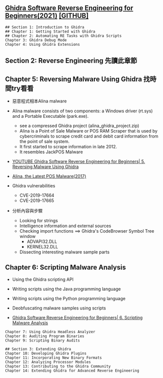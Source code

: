 ## [Ghidra Software Reverse Engineering for Beginners(2021)](https://www.packtpub.com/product/ghidra-software-reverse-engineering-for-beginners/9781800207974) [[GITHUB]](https://github.com/PacktPublishing/Ghidra-Software-Reverse-Engineering-for-Beginners)
```
## Section 1: Introduction to Ghidra
## Chapter 1: Getting Started with Ghidra
## Chapter 2: Automating RE Tasks with Ghidra Scripts
Chapter 3: Ghidra Debug Mode
Chapter 4: Using Ghidra Extensions

```
## Section 2: Reverse Engineering  先讀此章節

## Chapter 5: Reversing Malware Using Ghidra 找時間try看看

- 惡意程式相本Alina malware 
- Alina malware consists of two components: a Windows driver (rt.sys) and a Portable Executable (park.exe). 
  - see a compressed Ghidra project (alina_ghidra_project.zip) 
  - Alina is a Point of Sale Malware or POS RAM Scraper that is used by cybercriminals to scrape credit card and debit card information from the point of sale system.
  - It first started to scrape information in late 2012. 
  - It resembles JackPOS Malware
- [YOUTUBE Ghidra Software Reverse Engineering for Beginners| 5. Reversing Malware Using Ghidra](https://www.youtube.com/watch?v=4A4t7l6g710)
- [Alina, the Latest POS Malware(2017)](https://www.pandasecurity.com/en/mediacenter/pandalabs/alina-pos-malware/)

- Ghidra vulnerabilities
  - CVE-2019-17664
  - CVE-2019-17665 

- 分析內容與步驟
  - Looking for strings
  - Intelligence information and external sources
  - Checking import functions   ==> Ghidra's CodeBrowser Symbol Tree window 
    - ADVAPI32.DLL 
    - KERNEL32.DLL
  - Dissecting interesting malware sample parts


## Chapter 6: Scripting Malware Analysis
- Using the Ghidra scripting API
- Writing scripts using the Java programming language
- Writing scripts using the Python programming language
- Deobfuscating malware samples using scripts

- [Ghidra Software Reverse Engineering for Beginners| 6. Scripting Malware Analysis](https://www.youtube.com/watch?v=0LxBpNHZ6tc)


```
Chapter 7: Using Ghidra Headless Analyzer
Chapter 8: Auditing Program Binaries
Chapter 9: Scripting Binary Audits

## Section 3: Extending Ghidra
Chapter 10: Developing Ghidra Plugins
Chapter 11: Incorporating New Binary Formats
Chapter 12: Analyzing Processor Modules
Chapter 13: Contributing to the Ghidra Community
Chapter 14: Extending Ghidra for Advanced Reverse Engineering
```
